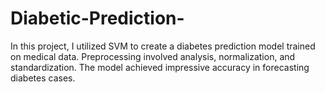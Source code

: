 # Diabetic-Prediction-
In this project, I utilized SVM to create a diabetes prediction model trained on medical data. Preprocessing involved analysis, normalization, and standardization. The model achieved impressive accuracy in forecasting diabetes cases.
